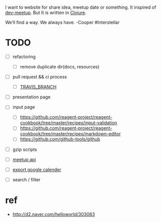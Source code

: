 I want to website for share idea, meetup date or something.
It inspired of [dev-meetup](https://dev-meetup.github.io/). But It is written in [Clojure](https://clojure.org/).


We’ll find a way. We always have. -Cooper #Interstellar


# TODO
- [ ] refactoring
  - [ ] remove duplicate dir(docs, resources)
- [ ] pull request && ci process
  - [ ] [TRAVIS_BRANCH](https://docs.travis-ci.com/user/environment-variables/)
- [ ] presentation page
- [ ] input page
  - [ ] https://github.com/reagent-project/reagent-cookbook/tree/master/recipes/input-validation
  - [ ] https://github.com/reagent-project/reagent-cookbook/tree/master/recipes/markdown-editor
  - [ ] https://github.com/github-tools/github
- [ ] gzip scripts
- [ ] [meetup api](https://www.meetup.com/meetup_api/auth/)
- [ ] [export google calender](https://developers.google.com/google-apps/calendar/v3/reference/events/import)
- [ ] search / filter


# ref
* http://d2.naver.com/helloworld/303083
